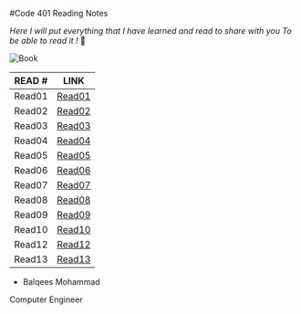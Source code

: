 #Code 401 Reading Notes

*Here I will put everything that I have learned and read to share with you
To be able to read it !* :blue_heart:

![Book](https://goodereader.com/blog/uploads/images/https-_specials-images.forbesimg.com_dam_imageserve_794015686_960x0.jpg-fitscale.jpg)


READ # | LINK 
------ | ----
Read01 | [Read01](https://balqeesqasem.github.io/401Reading/Engineering-Topics)
Read02 | [Read02](https://balqeesqasem.github.io/401Reading/Class%2001)
Read03 | [Read03](https://balqeesqasem.github.io/401Reading/class02)
Read04 | [Read04](https://balqeesqasem.github.io/401Reading/class03)
Read05 | [Read05](https://balqeesqasem.github.io/401Reading/class04)
Read06 | [Read06](https://balqeesqasem.github.io/401Reading/class05)
Read07 | [Read07]()
Read08 | [Read08]()
Read09 | [Read09]()
Read10 | [Read10]()
Read12 | [Read12]()
Read13 | [Read13]()














* Balqees Mohammad 

 Computer Engineer 


